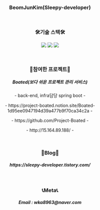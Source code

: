 <h3 align="center">BeomJunKim(Sleepy-developer)</h3>

<br>

<h3 align="center">🛠기술 스택🛠</h3>

<p align="center">
 <img src="https://img.shields.io/badge/Java-007396?style=flat-square&logo=Java&logoColor=white"/></a> 
 <img src="https://img.shields.io/badge/Spring-6DB33F?style=flat-square&logo=Spring&logoColor=white"/></a> 
 <img src="https://img.shields.io/badge/SpringBoot-6DB33F?style=flat-square&logo=Spring Boot&logoColor=white"/></a> 
</p>

<br>

<h3 align="center">📘참여한 프로젝트📘</h3>

<h5 align="center">Boated(보다 쉬운 프로젝트 관리 서비스)</h5>
<p align="center">- back-end, infra담당 spring boot -<p>
<p align="center">- https://project-boated.notion.site/Boated-1d95ee0947194d39a477b9f70ca34c2a -<p>
<p align="center">- https://github.com/Project-Boated -<p>
<p align="center">- http://15.164.89.188/ -<p>

<br>

<h3 align="center">📕Blog📕</h3>
<h5 align="center">https://sleepy-developer.tistory.com/</h5>

<br>

<h3 align="center">📞Meta📞</h3>
<h5 align="center">Email : wka8963@naver.com</h5>
